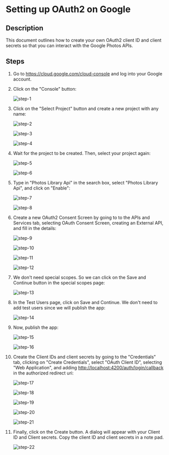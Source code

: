 # Setting up OAuth2 on Google

## Description

This document outlines how to create your own OAuth2 client ID and client secrets so that you can interact with the Google Photos APIs.

## Steps

1. Go to <https://cloud.google.com/cloud-console> and log into your Google account.
2. Click on the "Console" button:

    ![step-1](./images/step-1.png)

3. Click on the "Select Project" button and create a new project with any name:

    ![step-2](./images/step-2.png)

    ![step-3](./images/step-3.png)

    ![step-4](./images/step-4.png)

4. Wait for the project to be created. Then, select your project again:

    ![step-5](./images/step-5.png)

    ![step-6](./images/step-6.png)

5. Type in "Photos Library Api" in the search box, select "Photos Library Api", and click on "Enable":

    ![step-7](./images/step-7.png)

    ![step-8](./images/step-8.png)

6. Create a new OAuth2 Consent Screen by going to to the APIs and Services tab, selecting OAuth Consent Screen, creating an External API, and fill in the details:

    ![step-9](./images/step-9.png)

    ![step-10](./images/step-10.png)

    ![step-11](./images/step-11.png)

    ![step-12](./images/step-12.png)

7. We don't need special scopes. So we can click on the Save and Continue button in the special scopes page:

    ![step-13](./images/step-13.png)

8. In the Test Users page, click on Save and Continue. We don't need to add test users since we will publish the app:

    ![step-14](./images/step-14.png)

9. Now, publish the app:

    ![step-15](./images/step-15.png)

    ![step-16](./images/step-16.png)

10. Create the Client IDs and client secrets by going to the "Credentials" tab, clicking on "Create Credentials", select "OAuth Client ID", selecting "Web Application", and adding <http://localhost:4200/auth/login/callback> in the authorized redirect uri:

    ![step-17](./images/step-17.png)

    ![step-18](./images/step-18.png)

    ![step-19](./images/step-19.png)

    ![step-20](./images/step-20.png)

    ![step-21](./images/step-21.png)

11. Finally, click on the Create button. A dialog will appear with your Client ID and Client secrets. Copy the client ID and client secrets in a note pad.

    ![step-22](./images/step-22.png)
